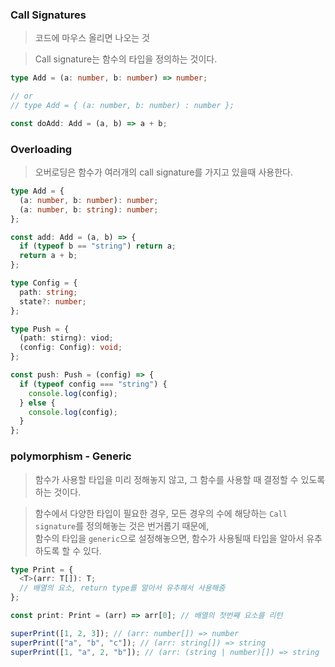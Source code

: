 ### Call Signatures

> 코드에 마우스 올리면 나오는 것

> Call signature는 함수의 타입을 정의하는 것이다.

```ts
type Add = (a: number, b: number) => number;

// or
// type Add = { (a: number, b: number) : number };

const doAdd: Add = (a, b) => a + b;
```

### Overloading

> 오버로딩은 함수가 여러개의 call signature를 가지고 있을때 사용한다.

```ts
type Add = {
  (a: number, b: number): number;
  (a: number, b: string): number;
};

const add: Add = (a, b) => {
  if (typeof b == "string") return a;
  return a + b;
};
```

```ts
type Config = {
  path: string;
  state?: number;
};

type Push = {
  (path: stirng): viod;
  (config: Config): void;
};

const push: Push = (config) => {
  if (typeof config === "string") {
    console.log(config);
  } else {
    console.log(config);
  }
};
```

### polymorphism - Generic

> 함수가 사용할 타입을 미리 정해놓지 않고, 그 함수를 사용할 때 결정할 수 있도록 하는 것이다.

> 함수에서 다양한 타입이 필요한 경우, 모든 경우의 수에 해당하는 `Call signature`를 정의해놓는 것은 번거롭기 때문에,  
> 함수의 타입을 `generic`으로 설정해놓으면, 함수가 사용될때 타입을 알아서 유추 하도록 할 수 있다.

```ts
type Print = {
  <T>(arr: T[]): T;
  // 배열의 요소, return type를 알아서 유추해서 사용해줌
};

const print: Print = (arr) => arr[0]; // 배열의 첫번째 요소를 리턴

superPrint([1, 2, 3]); // (arr: number[]) => number
superPrint(["a", "b", "c"]); // (arr: string[]) => string
superPrint([1, "a", 2, "b"]); // (arr: (string | number)[]) => string | number
```
